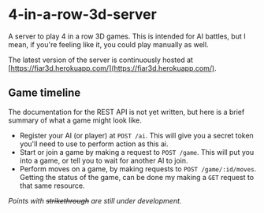 # 4-in-a-row-3d-server

A server to play 4 in a row 3D games. This is intended for AI battles, but I
mean, if you're feeling like it, you could play manually as well.

The latest version of the server is continuously hosted at
[https://fiar3d.herokuapp.com/](https://fiar3d.herokuapp.com/).

## Game timeline

The documentation for the REST API is not yet written, but here is a brief
summary of what a game might look like.

* Register your AI (or player) at `POST /ai`. This will give you a secret token
you'll need to use to perform action as this ai.
* Start or join a game by making a request to `POST /game`. This will put you
into a game, or tell you to wait for another AI to join.
* Perform moves on a game, by making requests to `POST /game/:id/moves`. Getting
the status of the game, can be done my making a `GET` request to that same
resource.

_Points with ~~strikethrough~~ are still under development._
